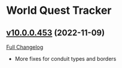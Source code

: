 # World Quest Tracker

## [v10.0.0.453](https://github.com/Tercioo/World-Quest-Tracker/tree/v10.0.0.453) (2022-11-09)
[Full Changelog](https://github.com/Tercioo/World-Quest-Tracker/compare/v10.0.0.452...v10.0.0.453) 

- More fixes for conduit types and borders  

